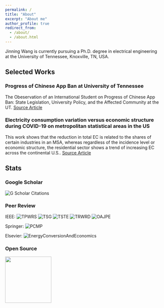 ```yaml
---
permalink: /
title: "About"
excerpt: "About me"
author_profile: true
redirect_from: 
  - /about/
  - /about.html
---
```

Jinning Wang is currently pursuing a Ph.D. degree in electrical engineering at the University of Tennessee, Knoxville, TN, USA.

## Selected Works

### Progress of Chinese App Ban at University of Tennessee

The Obeservation of an International Student on Progress of Chinese App Ban: State Legislation, University Policy, and the Affected Community at the UT.
[Source Article](/posts/2023/05/appban/)

### Electricity consumption variation versus economic structure during COVID-19 on metropolitan statistical areas in the US

This work shows that the reduction in total EC is related to the shares of certain industries in an MSA, whereas regardless of the incidence level or economic structure, the residential sector shows a trend of increasing EC across the continental U.S..
[Source Article](https://www.nature.com/articles/s41467-022-34447-7)

## Stats

### Google Scholar

![G Scholar Citations](https://img.shields.io/badge/G%20Scholar%20Citations-75-blue.svg?logo=googlescholar&link=https://scholar.google.com/citations?user=Wr7nQZAAAAAJ&hl=en&oi=ao)

### Peer Review

IEEE: ![TPWRS](https://img.shields.io/badge/TPWRS-2-blue.svg)   ![TSG](https://img.shields.io/badge/TSG-7-blue.svg) ![TSTE](https://img.shields.io/badge/TSTE-1-blue.svg)  ![TRWRD](https://img.shields.io/badge/TRWRD-2-blue.svg)  ![OAJPE](https://img.shields.io/badge/OAJPE-2-blue.svg)

Springer: ![PCMP](https://img.shields.io/badge/PCMP-1-blue.svg)  

Elsevier: ![EnergyConversionAndEconomics](https://img.shields.io/badge/EnergyConversionAndEconomics-1-blue.svg)

### Open Source

<a href="https://github.com/jinningwang/github-readme-stats">
  <img height=150 align="center" src="https://github-readme-stats.vercel.app/api?username=jinningwang"/>
</a>
